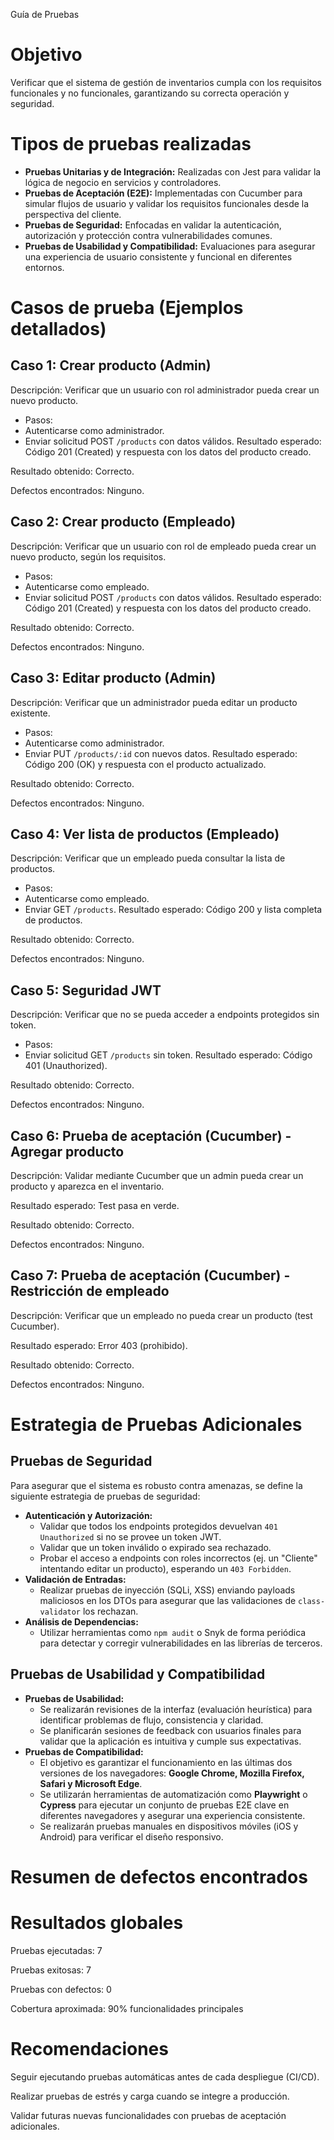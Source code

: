 Guía de Pruebas

# Objetivo

Verificar que el sistema de gestión de inventarios cumpla con los requisitos funcionales y no funcionales, garantizando su correcta operación y seguridad.

# Tipos de pruebas realizadas

- **Pruebas Unitarias y de Integración:** Realizadas con Jest para validar la lógica de negocio en servicios y controladores.
- **Pruebas de Aceptación (E2E):** Implementadas con Cucumber para simular flujos de usuario y validar los requisitos funcionales desde la perspectiva del cliente.
- **Pruebas de Seguridad:** Enfocadas en validar la autenticación, autorización y protección contra vulnerabilidades comunes.
- **Pruebas de Usabilidad y Compatibilidad:** Evaluaciones para asegurar una experiencia de usuario consistente y funcional en diferentes entornos.

# Casos de prueba (Ejemplos detallados)

## Caso 1: Crear producto (Admin)

Descripción: Verificar que un usuario con rol administrador pueda crear un nuevo producto.

- Pasos:
- Autenticarse como administrador.
- Enviar solicitud POST `/products` con datos válidos.
Resultado esperado: Código 201 (Created) y respuesta con los datos del producto creado.

Resultado obtenido: Correcto.

Defectos encontrados: Ninguno.

## Caso 2: Crear producto (Empleado)

Descripción: Verificar que un usuario con rol de empleado pueda crear un nuevo producto, según los requisitos.

- Pasos:
- Autenticarse como empleado.
- Enviar solicitud POST `/products` con datos válidos.
Resultado esperado: Código 201 (Created) y respuesta con los datos del producto creado.

Resultado obtenido: Correcto.

Defectos encontrados: Ninguno.

## Caso 3: Editar producto (Admin)

Descripción: Verificar que un administrador pueda editar un producto existente.

- Pasos:
- Autenticarse como administrador.
- Enviar PUT `/products/:id` con nuevos datos.
Resultado esperado: Código 200 (OK) y respuesta con el producto actualizado.

Resultado obtenido: Correcto.

Defectos encontrados: Ninguno.

## Caso 4: Ver lista de productos (Empleado)

Descripción: Verificar que un empleado pueda consultar la lista de productos.

- Pasos:
- Autenticarse como empleado.
- Enviar GET `/products`.
Resultado esperado: Código 200 y lista completa de productos.

Resultado obtenido: Correcto.

Defectos encontrados: Ninguno.

## Caso 5: Seguridad JWT

Descripción: Verificar que no se pueda acceder a endpoints protegidos sin token.

- Pasos:
- Enviar solicitud GET `/products` sin token.
Resultado esperado: Código 401 (Unauthorized).

Resultado obtenido: Correcto.

Defectos encontrados: Ninguno.

## Caso 6: Prueba de aceptación (Cucumber) - Agregar producto

Descripción: Validar mediante Cucumber que un admin pueda crear un producto y aparezca en el inventario.

Resultado esperado: Test pasa en verde.

Resultado obtenido: Correcto.

Defectos encontrados: Ninguno.

## Caso 7: Prueba de aceptación (Cucumber) - Restricción de empleado

Descripción: Verificar que un empleado no pueda crear un producto (test Cucumber).

Resultado esperado: Error 403 (prohibido).

Resultado obtenido: Correcto.

Defectos encontrados: Ninguno.

# Estrategia de Pruebas Adicionales

## Pruebas de Seguridad

Para asegurar que el sistema es robusto contra amenazas, se define la siguiente estrategia de pruebas de seguridad:

- **Autenticación y Autorización:**
    - Validar que todos los endpoints protegidos devuelvan `401 Unauthorized` si no se provee un token JWT.
    - Validar que un token inválido o expirado sea rechazado.
    - Probar el acceso a endpoints con roles incorrectos (ej. un "Cliente" intentando editar un producto), esperando un `403 Forbidden`.
- **Validación de Entradas:**
    - Realizar pruebas de inyección (SQLi, XSS) enviando payloads maliciosos en los DTOs para asegurar que las validaciones de `class-validator` los rechazan.
- **Análisis de Dependencias:**
    - Utilizar herramientas como `npm audit` o Snyk de forma periódica para detectar y corregir vulnerabilidades en las librerías de terceros.

## Pruebas de Usabilidad y Compatibilidad

- **Pruebas de Usabilidad:**
    - Se realizarán revisiones de la interfaz (evaluación heurística) para identificar problemas de flujo, consistencia y claridad.
    - Se planificarán sesiones de feedback con usuarios finales para validar que la aplicación es intuitiva y cumple sus expectativas.
- **Pruebas de Compatibilidad:**
    - El objetivo es garantizar el funcionamiento en las últimas dos versiones de los navegadores: **Google Chrome, Mozilla Firefox, Safari y Microsoft Edge**.
    - Se utilizarán herramientas de automatización como **Playwright** o **Cypress** para ejecutar un conjunto de pruebas E2E clave en diferentes navegadores y asegurar una experiencia consistente.
    - Se realizarán pruebas manuales en dispositivos móviles (iOS y Android) para verificar el diseño responsivo.

# Resumen de defectos encontrados

# Resultados globales

Pruebas ejecutadas: 7

Pruebas exitosas: 7

Pruebas con defectos: 0

Cobertura aproximada: 90% funcionalidades principales

# Recomendaciones

Seguir ejecutando pruebas automáticas antes de cada despliegue (CI/CD).

Realizar pruebas de estrés y carga cuando se integre a producción.

Validar futuras nuevas funcionalidades con pruebas de aceptación adicionales.

